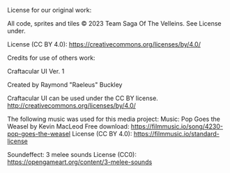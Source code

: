 License for our original work:

All code, sprites and tiles © 2023 Team Saga Of The Velleins. See License under.

License (CC BY 4.0): https://creativecommons.org/licenses/by/4.0/


Credits for use of others work:

Craftacular UI Ver. 1

Created by Raymond "Raeleus" Buckley

Craftacular UI can be used under the CC BY license.
http://creativecommons.org/licenses/by/4.0/


The following music was used for this media project:
Music: Pop Goes the Weasel by Kevin MacLeod
Free download: https://filmmusic.io/song/4230-pop-goes-the-weasel
License (CC BY 4.0): https://filmmusic.io/standard-license

Soundeffect: 3 melee sounds
License (CC0): https://opengameart.org/content/3-melee-sounds 



